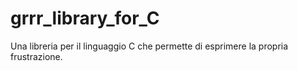 # grrr_library_for_C
Una libreria per il linguaggio C che permette di esprimere la propria frustrazione.
